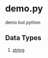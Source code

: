 # demo.py
demo but python

Data Types
---
1. [string](https://github.com/almostDemoPy/demo.py/tree/main/demo.py/data_types/string)